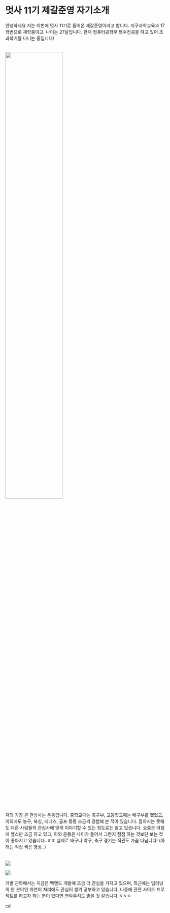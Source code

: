 # 멋사 11기 제갈준영 자기소개

안녕하세요 저는 이번에 멋사 11기로 들어온 제갈준영이라고 합니다. 지구과학교육과 17학번으로 재학중이고, 나이는 27살입니다. 현재 컴퓨터공학부 복수전공을 하고 있어 초과학기를 다니는 중입니다!<br><br><br>
<img src="junyoung/교생사진.png" width="60%" height="60%">
 <br><br><br>

저의 가장 큰 관심사는 운동입니다. 중학교때는 축구부, 고등학교때는 배구부를 했었고, 이외에도 농구, 복싱, 테니스, 골프 등등 조금씩 경험해 본 적이 있습니다. 잘하지는 못해도 다른 사람들의 관심사에 맞게 이야기할 수 있는 정도로는 알고 있습니다. 요즘은 아침에 헬스만 조금 하고 있고, 이외 운동은 나이가 들어서 그런지 점점 하는 것보단 보는 것이 좋아지고 있습니다..ㅎㅎ 실제로 배구나 야구, 축구 경기는 직관도 가끔 다닙니다! (아래는 직접 찍은 영상..)
<br><br><br>
![](junyoung/손흥민.gif)

![](junyoung/김연경.gif)


개발 관련해서는 지금은 백엔드 개발에 조금 더 관심을 가지고 있으며, 최근에는 딥러닝의 한 분야인 자연어 처리에도 관심이 생겨 공부하고 있습니다. 나중에 관련 사이드 프로젝트를 하고자 하는 분이 있다면 연락주셔도 좋을 것 같습니다 ㅎㅎㅎ 




cd